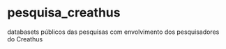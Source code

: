 # pesquisa_creathus
databasets públicos das pesquisas com envolvimento dos pesquisadores do Creathus
